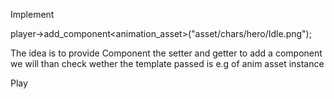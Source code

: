 Implement

player->add_component<animation_asset>("asset/chars/hero/Idle.png");

The idea is to provide Component the setter and getter to add a component
we will than check wether the template passed is e.g of anim asset instance


Play